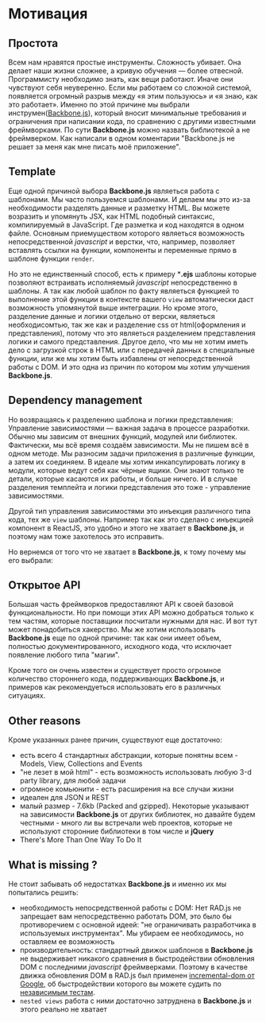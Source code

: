 # Мотивация

## Простота

Всем нам нравятся простые инструменты. Сложность убивает. Она делает наши жизни сложнее, а кривую обучения — более отвесной. Программисту необходимо знать, как вещи работают. Иначе они чувствуют себя неуверенно. Если мы работаем со сложной системой, появляется огромный разрыв между «я этим пользуюсь» и «я знаю, как это работает».
Именно по этой причине мы выбрали инструмен([Backbone.js](http://backbonejs.org/)), который вносит минимальные требования и ограничения при написании кода, по сравнению с другими известными фреймворками.
По сути **Backbone.js** можно назвать библиотекой а не фреймверком. Как написали в одном коментарии "Backbone.js не решает за меня как мне писать моё приложение".

## Template

Еще одной причиной выбора **Backbone.js** являеться работа с шаблонами. Мы часто пользуемся шаблонами. И делаем мы это из-за необходимости разделять данные и разметку HTML. Вы можете возразить и упомянуть JSX, как HTML подобный синтаксис, компилируемый в JavaScript. Где разметка и код находятся в одном файле. Основным приемуществом которого являеться возможность непосредственной *javascript* и верстки, что, например, позволяет вставлять ссылки на функции, компоненты и переменные прямо в шаблоне функции `render`.

Но это не единственный способ, есть к примеру ***.ejs** шаблоны которые позволяют встраивать исполняемый *javascript* непосредственно в шаблоны. А так как любой шаблон по факту являеться функцией то выполнение этой функции в контексте вашего `view` автоматически даст возможность упомянутой выше интеграции. Но кроме этого, разделение данные и логики отдельно от верски, являеться необходисомтью, так же как и разделение css от html(оформления и представления), потому что это являеться разделением представления логики и самого представления. Другое дело, что мы не хотим иметь дело с загрузкой строк в HTML или с передачей данных в специальные функции, или же мы хотим быть избавлены от непосредственной работы с DOM. И это одна из причин по котором мы хотим улучшения **Backbone.js**.

## Dependency management

Но возвращаясь к разделению шаблона и логики представления: Управление зависимостями — важная задача в процессе разработки. Обычно мы зависим от внешних функций, модулей или библиотек. Фактически, мы всё время создаём зависимости. Мы не пишем всё в одном методе. Мы разносим задачи приложения в различные функции, а затем их соединяем. В идеале мы хотим инкапсулировать логику в модули, которые ведут себя как чёрные ящики. Они знают только те детали, которые касаются их работы, и больше ничего. И в случае разделения темплейта и логики представления это тоже  - управление зависимостями.

Другой тип управления зависимостями это инъекция различного типа кода, тех же `view` шаблоны. Например так как это сделано с инъекцией компонент в ReactJS, это удобно и этого не хватает в **Backbone.js**, и поэтому нам тоже захотелось это исправить.

Но вернемся от того что не хватает в **Backbone.js**, к тому почему мы его выбрали:

## Открытое API  

Большая часть фреймворков предоставляют API к своей базовой функциональности. Но при помощи этих API можно добраться только к тем частям, которые поставщики посчитали нужными для нас. И вот тут может понадобиться хакерство. Мы же хотим использовать **Backbone.js** еще по одной причине: так как они имеет объем, полностью документированного, исходного кода, что исключает появление любого типа "магии". 

Кроме того он очень известен и существует просто огромное количество стороннего кода, поддерживающих **Backbone.js**, и примеров как рекомендуеться использовать его в различных ситуациях.

## Other reasons

Кроме указанных ранее причин, существуют еще достаточно:

* есть всего 4 стандартных абстракции, которые понятны всем - Models, View, Collections and Events
* "не лезет в мой html" - есть возможность использовать любую 3-d party library, для любой задачи
* огромное комьюнити - есть расширения на все случаи жизни
* идеален для JSON и REST
* малый размер - 7.6kb (Packed and gzipped). Некоторые указывают на зависимости **Backbone.js** от других библиотек, но давайте будем честными - много ли вы встречали web проектов, которые не используют сторонние библиотеки в том числе и **jQuery**
* There's More Than One Way To Do It

## What is missing ?

Не стоит забывать об недостатках **Backbone.js** и именно их мы попытались решить:

* необходимость непосредственной работы с DOM: Нет RAD.js не запрещает вам непосредственно работать DOM, это было бы противоречием с основной идеей: "не ограничивать разработчика в используемых инструментах". Мы убираем ее необходимось, но оставляем ее возможность
* производительность: стандартный движок шаблонов в **Backbone.js** не выдерживает никакого сравнения в быстродействии обновления DOM  с последними *javascript* фреймверками. Поэтому в качестве движка обновления DOM в RAD.js был применен [incremental-dom от Google](http://google.github.io/incremental-dom/#about), об быстродействии которого вы можете судить по [независимым тестам](https://auth0.com/blog/2016/01/11/updated-and-improved-more-benchmarks-virtual-dom-vs-angular-12-vs-mithril-js-vs-the-rest/). 
* `nested views` работа с ними достаточно затруднена в **Backbone.js** и этого реально не хватает
